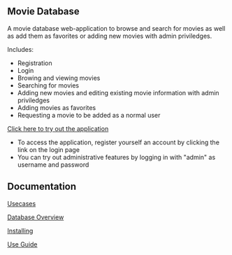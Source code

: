 ## Movie Database

A movie database web-application to browse and search for movies as well 
as add them as favorites or adding new movies with admin priviledges.

Includes:
* Registration
* Login
* Browing and viewing movies
* Searching for movies
* Adding new movies and editing existing movie information with admin 
priviledges
* Adding movies as favorites
* Requesting a movie to be added as a normal user

[Click here to try out the application](https://movie-database-hy-2018.herokuapp.com)
* To access the application, register yourself an account by clicking the link on the login page
* You can try out administrative features by logging in with "admin" as username and password

## Documentation
[Usecases](https://github.com/Zentryn/MovieDatabase/blob/master/documentation/Usecases.md)

[Database Overview](https://github.com/Zentryn/MovieDatabase/blob/master/documentation/Database.png)

[Installing](https://github.com/Zentryn/MovieDatabase/blob/master/documentation/Installing.md)

[Use Guide](https://github.com/Zentryn/MovieDatabase/blob/master/documentation/Useguide.md)
